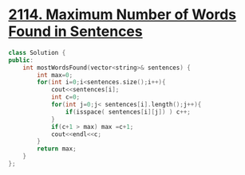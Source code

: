 # [2114. Maximum Number of Words Found in Sentences](https://leetcode.com/problems/maximum-number-of-words-found-in-sentences)
```c++
class Solution {
public:
    int mostWordsFound(vector<string>& sentences) {
        int max=0;
        for(int i=0;i<sentences.size();i++){
            cout<<sentences[i];
            int c=0;
            for(int j=0;j< sentences[i].length();j++){
                if(isspace( sentences[i][j]) ) c++;
            }
            if(c+1 > max) max =c+1;
            cout<<endl<<c;
        }
        return max;
    }
};
```